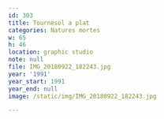 ```yaml
---
id: 303
title: Tournesol a plat
categories: Natures mortes
w: 65
h: 46
location: graphic studio
note: null
file: IMG_20180922_182243.jpg
year: '1991'
year_start: 1991
year_end: null
image: /static/img/IMG_20180922_182243.jpg

---
```

